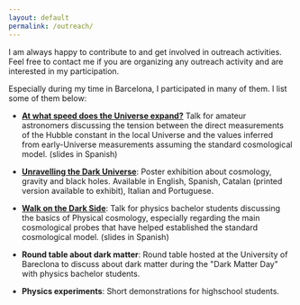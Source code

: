 ```yaml
---
layout: default
permalink: /outreach/
---
```


I am always happy to contribute to and get involved in outreach activities. Feel free to contact me if you are organizing any outreach activity and are interested in my participation. 

Especially during my time in Barcelona, I participated in many of them. I list some of them below: 

- [**At what speed does the Universe expand?**](https://github.com/jl-bernal/jl-bernal.github.io/blob/main/assets/docs/JLB_AAS_red.pdf) Talk for amateur astronomers discussing the tension between the direct measurements of the Hubble constant in the local Universe and the values inferred from early-Universe measurements assuming the standard cosmological model. (slides in Spanish)

- [**Unravelling the Dark Universe**](https://serviparticules.ub.edu/en/materials/exhibitions/unravelling-dark-universe): Poster exhibition about cosmology, gravity and black holes. Available in English, Spanish, Catalan (printed version available to exhibit), Italian and Portuguese. 

- [**Walk on the Dark Side**](https://github.com/jl-bernal/jl-bernal.github.io/blob/main/assets/docs/WalkDarkSide.pdf): Talk for physics bachelor students discussing the basics of Physical cosmology, especially regarding the main cosmological probes that have helped established the standard cosmological model. (slides in Spanish)

- **Round table about dark matter**: Round table hosted at the University of Bareclona to discuss about dark matter during the "Dark Matter Day" with physics bachelor students.

- **Physics experiments**: Short demonstrations for highschool students.

